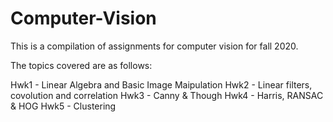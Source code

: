 # Computer-Vision
This is a compilation of assignments for computer vision for fall 2020.

The topics covered are as follows:

Hwk1 - Linear Algebra and Basic Image Maipulation
Hwk2 - Linear filters, covolution and correlation
Hwk3 - Canny & Though
Hwk4 - Harris, RANSAC & HOG
Hwk5 - Clustering
